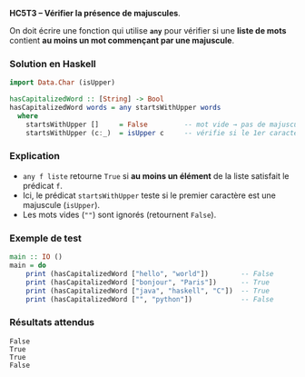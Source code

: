 **HC5T3 – Vérifier la présence de majuscules**.

On doit écrire une fonction qui utilise **`any`** pour vérifier si une **liste de mots**
contient **au moins un mot commençant par une majuscule**.


###  Solution en Haskell

```haskell
import Data.Char (isUpper)

hasCapitalizedWord :: [String] -> Bool
hasCapitalizedWord words = any startsWithUpper words
  where
    startsWithUpper []     = False         -- mot vide → pas de majuscule
    startsWithUpper (c:_)  = isUpper c     -- vérifie si le 1er caractère est une majuscule
```

###  Explication

* `any f liste` retourne `True` si **au moins un élément** de la liste satisfait le prédicat `f`.
* Ici, le prédicat `startsWithUpper` teste si le premier caractère est une majuscule (`isUpper`).
* Les mots vides (`""`) sont ignorés (retournent `False`).


###  Exemple de test

```haskell
main :: IO ()
main = do
    print (hasCapitalizedWord ["hello", "world"])        -- False
    print (hasCapitalizedWord ["bonjour", "Paris"])      -- True
    print (hasCapitalizedWord ["java", "haskell", "C"])  -- True
    print (hasCapitalizedWord ["", "python"])            -- False
```

###  Résultats attendus

```
False
True
True
False
```
